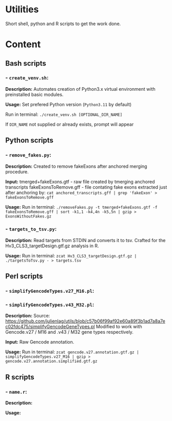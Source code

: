 # Utilities

Short shell, python and R scripts to get the work done.

# Content

## Bash scripts

### - `create_venv.sh`:

**Description:**
Automates creation of Python3.x virtual environment with preinstalled basic modules.

**Usage:**
Set prefered Python version (`Python3.11` by default)

Run in terminal: `./create_venv.sh [OPTIONAL_DIR_NAME]`

If `DIR_NAME` not supplied or already exists, prompt will appear

## Python scripts

### - `remove_fakes.py`:

**Description:**
Created to remove fakeExons after anchored merging procedure.

**Input:**
tmerged+fakeExons.gtf - raw file created by tmerging anchored transcripts
fakeExonsToRemove.gff - file contating fake exons extracted just after anchoring by:
`cat anchored_transcripts.gff | grep 'fakeExon' > fakeExonsToRemove.gff`

**Usage:**
Run in terminal:
`./removeFakes.py -t tmerged+fakeExons.gtf -f fakeExonsToRemove.gff | sort -k1,1 -k4,4n -k5,5n | gzip > ExonsWithoutFakes.gz`

### - `targets_to_tsv.py`:

**Description:**
Read targets from STDIN and converts it to tsv.
Crafted for the Hv3_CLS3_targetDesign.gtf.gz analysis in R.

**Usage:**
Run in terminal:
`zcat Hv3_CLS3_targetDesign.gtf.gz | ./targetsToTsv.py - > targets.tsv`

## Perl scripts

### - `simplifyGencodeTypes.v27_M16.pl`:

### - `simplifyGencodeTypes.v43_M32.pl`:

**Description:**
Source: https://github.com/julienlag/utils/blob/c57b06f99af92e60a89f3b1ad7a8a7ec02fdc475/simplifyGencodeGeneTypes.pl
Modified to work with Gencode.v27 / M16 and .v43 / M32 gene types respectively.

**Input:**
Raw Gencode annotation.

**Usage:**
Run in terminal:
`zcat gencode.v27.annotation.gtf.gz | simplifyGencodeTypes.v27_M16 | gzip > gencode.v27.annotation.simplified.gtf.gz`

## R scripts

### - `name.r`:

**Description:**

**Usage:**
